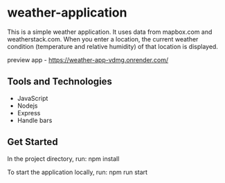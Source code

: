 # weather-application

This is a simple weather application. It uses data from mapbox.com and weatherstack.com. When you enter a location, the current weather condition (temperature and relative humidity) of that location is displayed.

preview app - https://weather-app-vdmg.onrender.com/

## Tools and Technologies
- JavaScript
- Nodejs
- Express
- Handle bars

## Get Started
In the project directory, run: npm install

To start the application locally, run: npm run start
